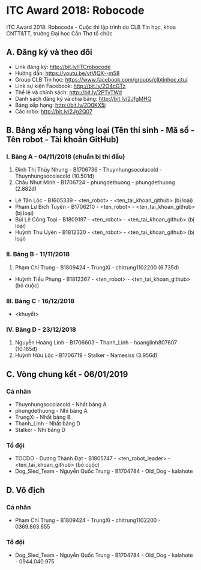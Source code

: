 # ITC Award 2018: Robocode
ITC Award 2018: Robocode - Cuộc thi lập trình do CLB Tin học, khoa CNTT&TT, trường Đại học Cần Thơ tổ chức

## A. Đăng ký và theo dõi
* Link đăng ký: http://bit.ly/ITCrobocode
* Hướng dẫn: https://youtu.be/vtVIQX--m58
* Group CLB Tin học: https://www.facebook.com/groups/clbtinhoc.ctu/
* Link sự kiện Facebook: http://bit.ly/2O4cGTz
* Thể lệ và chính sách: http://bit.ly/2PTyTWd
* Danh sách đăng ký và chia bảng: http://bit.ly/2JfgMHQ
* Bảng xếp hạng: http://bit.ly/2D0KX5j
* Các robo: http://bit.ly/2Jg2Q07

## B. Bảng xếp hạng vòng loại (Tên thí sinh - Mã số - Tên robot - Tài khoản GitHub)
### I. Bảng A - 04/11/2018 (chuẩn bị thi đấu)
1. Đinh Thị Thùy Nhung - B1706736 - Thuynhungsocolacold - Thuynhungsocolacold (10.501đ)
2. Châu Nhựt Minh - B1706724 - phungdethuong - phungdethuong (2.882đ)
* Lê Tấn Lộc - B1605339 - <ten_robot> - <ten_tai_khoan_github> (bị loại)
* Phạm Lư Bích Tuyên - B1706210 - <ten_robot> - <ten_tai_khoan_github> (bị loại)
* Bùi Lê Công Toại - B1809197 - <ten_robot> - <ten_tai_khoan_github> (bị loại)
* Huỳnh Thu Uyên - B1812320 - <ten_robot> - <ten_tai_khoan_github> (bị loại)

### II. Bảng B - 11/11/2018
1. Phạm Chí Trung - B1809424 - TrungXi - chitrung1102200 (6.735đ)
* Huỳnh Tiểu Phụng - B1812367 - <ten_robot> - <ten_tai_khoan_github> (bỏ cuộc)

### III. Bảng C - 16/12/2018
* <khuyết>

### IV. Bảng D - 23/12/2018
1. Nguyễn Hoàng Linh - B1706603 - Thanh_Linh - hoanglinh807607 (10.185đ)
2. Huỳnh Hữu Lộc - B1706719 - Stalker - Namesiss (3.956đ)

## C. Vòng chung kết - 06/01/2019
### Cá nhân
* Thuynhungsocolacold - Nhất bảng A
* phungdethuong - Nhì bảng A
* TrungXi - Nhất bảng B
* Thanh_Linh - Nhất bảng D
* Stalker - Nhì bảng D

### Tổ đội
* TOCDO - Dương Thành Đạt - B1805747 - <ten_robot_leader> - <ten_tai_khoan_github> (bỏ cuộc)
* Dog_Sled_Team - Nguyễn Quốc Trung - B1704784 - Old_Dog - kalahote

## D. Vô địch
### Cá nhân
* Phạm Chí Trung - B1809424 - TrungXi - chitrung1102200 - 0369.863.655
### Tổ đội
* Dog_Sled_Team - Nguyễn Quốc Trung - B1704784 - Old_Dog - kalahote - 0944.040.975
